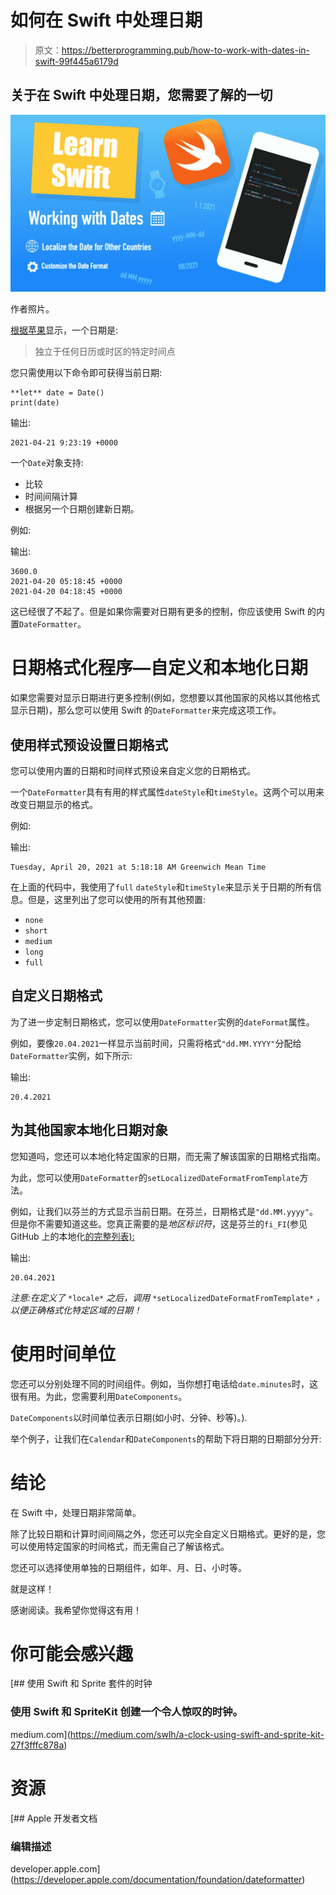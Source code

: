 # 如何在 Swift 中处理日期

> 原文：<https://betterprogramming.pub/how-to-work-with-dates-in-swift-99f445a6179d>

## 关于在 Swift 中处理日期，您需要了解的一切

![](img/88a107a2129ee0294afaf78db213ebe7.png)

作者照片。

[根据苹果](https://developer.apple.com/documentation/foundation/date)显示，一个日期是:

> 独立于任何日历或时区的特定时间点

您只需使用以下命令即可获得当前日期:

```
**let** date = Date()
print(date)
```

输出:

```
2021-04-21 9:23:19 +0000
```

一个`Date`对象支持:

*   比较
*   时间间隔计算
*   根据另一个日期创建新日期。

例如:

输出:

```
3600.0
2021-04-20 05:18:45 +0000
2021-04-20 04:18:45 +0000
```

这已经很了不起了。但是如果你需要对日期有更多的控制，你应该使用 Swift 的内置`DateFormatter`。

# 日期格式化程序—自定义和本地化日期

如果您需要对显示日期进行更多控制(例如，您想要以其他国家的风格以其他格式显示日期)，那么您可以使用 Swift 的`DateFormatter`来完成这项工作。

## 使用样式预设设置日期格式

您可以使用内置的日期和时间样式预设来自定义您的日期格式。

一个`DateFormatter`具有有用的样式属性`dateStyle`和`timeStyle`。这两个可以用来改变日期显示的格式。

例如:

输出:

```
Tuesday, April 20, 2021 at 5:18:18 AM Greenwich Mean Time
```

在上面的代码中，我使用了`full` `dateStyle`和`timeStyle`来显示关于日期的所有信息。但是，这里列出了您可以使用的所有其他预置:

*   `none`
*   `short`
*   `medium`
*   `long`
*   `full`

## 自定义日期格式

为了进一步定制日期格式，您可以使用`DateFormatter`实例的`dateFormat`属性。

例如，要像`20.04.2021`一样显示当前时间，只需将格式`"dd.MM.YYYY"`分配给`DateFormatter`实例，如下所示:

输出:

```
20.4.2021
```

## 为其他国家本地化日期对象

您知道吗，您还可以本地化特定国家的日期，而无需了解该国家的日期格式指南。

为此，您可以使用`DateFormatter`的`setLocalizedDateFormatFromTemplate`方法。

例如，让我们以芬兰的方式显示当前日期。在芬兰，日期格式是`"dd.MM.yyyy"`。但是你不需要知道这些。您真正需要的是*地区标识符*，这是芬兰的`fi_FI`(参见 GitHub 上的本地化[的完整列表):](https://gist.github.com/jacobbubu/1836273)

输出:

```
20.04.2021
```

*注意:在定义了* `*locale*` *之后，调用* `*setLocalizedDateFormatFromTemplate*` *，以便正确格式化特定区域的日期！*

# 使用时间单位

您还可以分别处理不同的时间组件。例如，当你想打电话给`date.minutes`时，这很有用。为此，您需要利用`DateComponents`。

`DateComponents`以时间单位表示日期(如小时、分钟、秒等)。).

举个例子，让我们在`Calendar`和`DateComponents`的帮助下将日期的日期部分分开:

# 结论

在 Swift 中，处理日期非常简单。

除了比较日期和计算时间间隔之外，您还可以完全自定义日期格式。更好的是，您可以使用特定国家的时间格式，而无需自己了解该格式。

您还可以选择使用单独的日期组件，如年、月、日、小时等。

就是这样！

感谢阅读。我希望你觉得这有用！

# 你可能会感兴趣

[](https://medium.com/swlh/a-clock-using-swift-and-sprite-kit-27f3fffc878a) [## 使用 Swift 和 Sprite 套件的时钟

### 使用 Swift 和 SpriteKit 创建一个令人惊叹的时钟。

medium.com](https://medium.com/swlh/a-clock-using-swift-and-sprite-kit-27f3fffc878a) 

# 资源

 [## Apple 开发者文档

### 编辑描述

developer.apple.com](https://developer.apple.com/documentation/foundation/dateformatter)